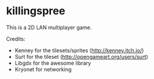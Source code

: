 # killingspree
This is a 2D LAN multiplayer game.

Credits:
- Kenney for the tilesets/sprites (http://kenney.itch.io/)
- Surt for the tileset (http://opengameart.org/users/surt)
- Libgdx for the awesome library
- Kryonet for networking
